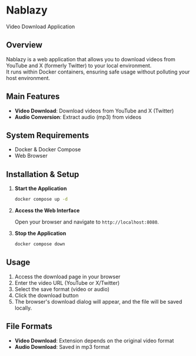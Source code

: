# Nablazy

Video Download Application

## Overview

Nablazy is a web application that allows you to download videos from YouTube and X (formerly Twitter) to your local environment.  
It runs within Docker containers, ensuring safe usage without polluting your host environment.

## Main Features

- **Video Download**: Download videos from YouTube and X (Twitter)
- **Audio Conversion**: Extract audio (mp3) from videos

## System Requirements

- Docker & Docker Compose
- Web Browser

## Installation & Setup

1. **Start the Application**
   ```sh
   docker compose up -d
   ```

2. **Access the Web Interface**
   
   Open your browser and navigate to `http://localhost:8080`.

3. **Stop the Application**
   ```sh
   docker compose down
   ```

## Usage

1. Access the download page in your browser
2. Enter the video URL (YouTube or X/Twitter)
3. Select the save format (video or audio)
4. Click the download button
5. The browser's download dialog will appear, and the file will be saved locally.

## File Formats

- **Video Download**: Extension depends on the original video format
- **Audio Download**: Saved in mp3 format
